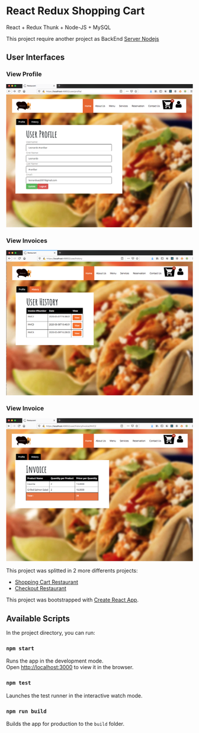 # React Redux Shopping Cart

React + Redux Thunk + Node-JS + MySQL

This project require another project as BackEnd [Server Nodejs](https://github.com/LeoCR/server-restaurant-client)

## User Interfaces

### View Profile

<img src="screenshots/user_profile.png" alt="Profile"/>

### View Invoices

<img src="screenshots/view_invoices.png" alt="View Invoices"/>

### View Invoice

<img src="screenshots/view_invoice.png" alt="View Invoice"/>

This project was splitted in 2 more differents projects:

<ul>
    <li><a href="https://github.com/LeoCR/react-redux-shopping-cart-restaurant" target="_new">Shopping Cart Restaurant</a></li>
    <li><a href="https://github.com/LeoCR/react-redux-checkout-restaurant" target="_new">Checkout Restaurant</a></li>
</ul>

This project was bootstrapped with [Create React App](https://github.com/facebook/create-react-app).

## Available Scripts

In the project directory, you can run:

### `npm start`

Runs the app in the development mode.<br>
Open [http://localhost:3000](http://localhost:3000) to view it in the browser.


### `npm test`

Launches the test runner in the interactive watch mode.

### `npm run build`

Builds the app for production to the `build` folder.